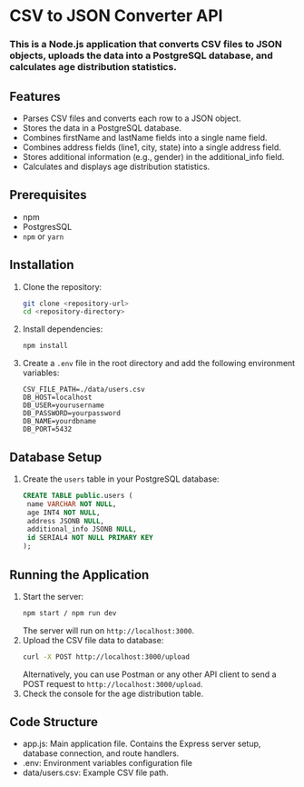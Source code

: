 # CSV to JSON Converter API

### This is a Node.js application that converts CSV files to JSON objects, uploads the data into a PostgreSQL database, and calculates age distribution statistics.

## Features

- Parses CSV files and converts each row to a JSON object.
- Stores the data in a PostgreSQL database.
- Combines firstName and lastName fields into a single name field.
- Combines address fields (line1, city, state) into a single address field.
- Stores additional information (e.g., gender) in the additional_info field.
- Calculates and displays age distribution statistics.

## Prerequisites

- npm
- PostgresSQL
- `npm` or `yarn`

## Installation

1. Clone the repository:
   ```sh
   git clone <repository-url>
   cd <repository-directory>
   ```
2. Install dependencies:
   ```sh
   npm install
   ```
3. Create a `.env` file in the root directory and add the following environment variables:
   ```env
   CSV_FILE_PATH=./data/users.csv
   DB_HOST=localhost
   DB_USER=yourusername
   DB_PASSWORD=yourpassword
   DB_NAME=yourdbname
   DB_PORT=5432
   ```

## Database Setup

1. Create the `users` table in your PostgreSQL database:
   ```sql
   CREATE TABLE public.users (
    name VARCHAR NOT NULL,
    age INT4 NOT NULL,
    address JSONB NULL,
    additional_info JSONB NULL,
    id SERIAL4 NOT NULL PRIMARY KEY
   );
   ```

## Running the Application

1. Start the server:
   ```sh
   npm start / npm run dev
   ```
   The server will run on `http://localhost:3000`.
2. Upload the CSV file data to database:
   ```sh
   curl -X POST http://localhost:3000/upload
   ```
   Alternatively, you can use Postman or any other API client to send a POST request to 
   `http://localhost:3000/upload`.
3. Check the console for the age distribution table.

## Code Structure

- app.js: Main application file. Contains the Express server setup, database connection, and 
  route handlers.
- .env: Environment variables configuration file
- data/users.csv: Example CSV file path.



